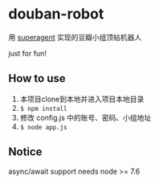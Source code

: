 # douban-robot

用 [superagent](https://github.com/visionmedia/superagent) 实现的豆瓣小组顶帖机器人

just for fun!

## How to use

1. 本项目clone到本地并进入项目本地目录
3. `$ npm install`
2. 修改 config.js 中的账号、密码、小组地址
3. `$ node app.js`

## Notice

async/await support needs node >= 7.6
